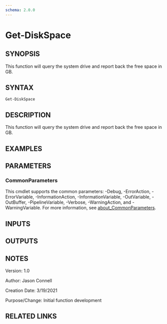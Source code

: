 ```yaml
---
schema: 2.0.0
---
```


# Get-DiskSpace

## SYNOPSIS
This function will query the system drive and report back the free space in GB.

## SYNTAX

```
Get-DiskSpace
```

## DESCRIPTION
This function will query the system drive and report back the free space in GB.

## EXAMPLES

## PARAMETERS

### CommonParameters
This cmdlet supports the common parameters: -Debug, -ErrorAction, -ErrorVariable, -InformationAction, -InformationVariable, -OutVariable, -OutBuffer, -PipelineVariable, -Verbose, -WarningAction, and -WarningVariable. For more information, see [about_CommonParameters](http://go.microsoft.com/fwlink/?LinkID=113216).

## INPUTS

## OUTPUTS

## NOTES
Version:        1.0

Author:         Jason Connell

Creation Date:  3/19/2021

Purpose/Change: Initial function development 


## RELATED LINKS
